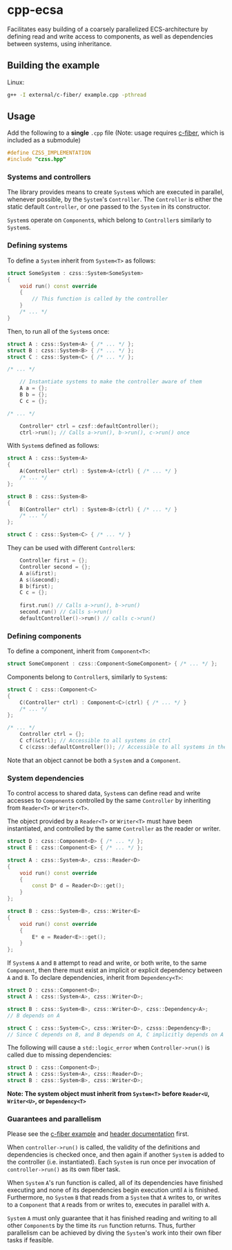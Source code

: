 # cpp-ecsa

Facilitates easy building of a coarsely parallelized ECS-architecture by defining read and write access to components, as well as dependencies between systems, using inheritance.

## Building the example

Linux:

```sh
g++ -I external/c-fiber/ example.cpp -pthread
```

## Usage

Add the following to a __single__ `.cpp` file (Note: usage requires [c-fiber](https://github.com/chzesa/c-fiber), which is included as a submodule)

```c++
#define CZSS_IMPLEMENTATION
#include "czss.hpp"
```

### Systems and controllers

The library provides means to create `System`s which are executed in parallel, whenever possible, by the `System`'s `Controller`. The `Controller` is either the static default `Controller`, or one passed to the `System` in its constructor.

`System`s operate on `Component`s, which belong to `Controller`s similarly to `System`s.

### Defining systems

To define a `System` inherit from `System<T>` as follows:

```c++
struct SomeSystem : czss::System<SomeSystem>
{
	void run() const override
	{
		// This function is called by the controller
	}
	/* ... */
}
```

Then, to run all of the `System`s once:

```c++
struct A : czss::System<A> { /* ... */ };
struct B : czss::System<B> { /* ... */ };
struct C : czss::System<C> { /* ... */ };

/* ... */

	// Instantiate systems to make the controller aware of them
	A a = {};
	B b = {};
	C c = {};

/* ... */

	Controller* ctrl = czsf::defaultController();
	ctrl->run(); // Calls a->run(), b->run(), c->run() once
```

With `System`s defined as follows:

```c++
struct A : czss::System<A>
{
	A(Controller* ctrl) : System<A>(ctrl) { /* ... */ }
	/* ... */
};

struct B : czss::System<B>
{
	B(Controller* ctrl) : System<B>(ctrl) { /* ... */ }
	/* ... */
};

struct C : czss::System<C> { /* ... */ }
```

They can be used with different `Controller`s:

```c++
	Controller first = {};
	Controller second = {};
	A a(&first);
	A s(&second);
	B b(first);
	C c = {};
	
	first.run() // Calls a->run(), b->run()
	second.run() // Calls s->run()
	defaultController()->run() // calls c->run()
```

### Defining components

To define a component, inherit from `Component<T>`:

```c++
struct SomeComponent : czss::Component<SomeComponent> { /* ... */ };
```

Components belong to `Controller`s, similarly to `System`s:

```c++
struct C : czss::Component<C>
{
	C(Controller* ctrl) : Component<C>(ctrl) { /* ... */ }
	/* ... */
};

/* ... */
	Controller ctrl = {};
	C cf(&ctrl); // Accessible to all systems in ctrl
	C c(czss::defaultController()); // Accessible to all systems in the default controller

```

Note that an object cannot be both a `System` and a `Component`.

### System dependencies

To control access to shared data, `System`s can define read and write accesses to `Component`s controlled by the same `Controller` by inheriting from `Reader<T>` or `Writer<T>`.

The object provided by a `Reader<T>` or `Writer<T>` must have been instantiated, and controlled by the same `Controller` as the reader or writer.

```c++
struct D : czss::Component<D> { /* ... */ };
struct E : czss::Component<E> { /* ... */ };

struct A : czss::System<A>, czss::Reader<D>
{
	void run() const override
	{
		const D* d = Reader<D>::get();
	}
};

struct B : czss::System<B>, czss::Writer<E>
{
	void run() const override
	{
		E* e = Reader<E>::get();
	}
};

```

If `System`s `A` and `B` attempt to read and write, or both write, to the same `Component`, then there must exist an implicit or explicit dependency between `A` and `B`. To declare dependencies, inherit from `Dependency<T>`:

```c++
struct D : czss::Component<D>;
struct A : czss::System<A>, czss::Writer<D>;

struct B : czss::System<B>, czss::Writer<D>, czss::Dependency<A>;
// B depends on A

struct C : czss::System<C>, czss::Writer<D>, czsss::Dependency<B>;
// Since C depends on B, and B depends on A, C implicitly depends on A
```

The following will cause a `std::logic_error` when `Controller->run()` is called due to missing dependencies:

```c++
struct D : czss::Component<D>;
struct A : czss::System<A>, czss::Reader<D>;
struct B : czss::System<B>, czss::Writer<D>;
```

__Note: The system object must inherit from `System<T>` before `Reader<U`, `Writer<U>`, or `Dependency<T>`__

### Guarantees and parallelism

Please see the [c-fiber example](https://github.com/chzesa/c-fiber/blob/master/example.cpp) and [header documentation](https://github.com/chzesa/c-fiber/blob/master/czsf.h) first.

When `controller->run()` is called, the validity of the definitions and dependencies is checked once, and then again if another `System` is added to the controller (i.e. instantiated). Each `System` is run once per invocation of `controller->run()` as its own fiber task.

When `System` `A`'s run function is called, all of its dependencies have finished executing and none of its dependencies begin execution until `A` is finished. Furthermore, no `System` `B` that reads from a `System` that `A` writes to, or writes to a `Component` that `A` reads from or writes to, executes in parallel with `A`.

`System` `A` must only guarantee that it has finished reading and writing to all other `Component`s by the time its `run` function returns. Thus, further parallelism can be achieved by diving the `System`'s work into their own fiber tasks if feasible.